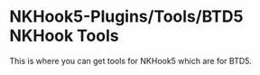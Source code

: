 # NKHook5-Plugins/Tools/BTD5 NKHook Tools

This is where you can get tools for NKHook5 which are for BTD5. 
